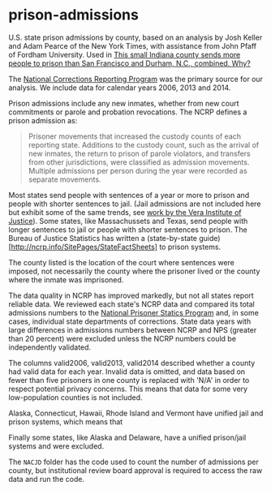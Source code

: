 # prison-admissions

U.S. state prison admissions by county, based on an analysis by Josh Keller and Adam Pearce of the New York Times, with assistance from John Pfaff of Fordham University. Used in [This small Indiana county sends more people to prison than San Francisco and Durham, N.C., combined. Why?
](http://www.nytimes.com/2016/09/02/upshot/new-geography-of-prisons.html)

The [National Corrections Reporting Program](http://www.icpsr.umich.edu/icpsrweb/NACJD/series/38/studies/36373?archive=NACJD&sortBy=7) was the primary source for our analysis. We include data for calendar years 2006, 2013 and 2014.

Prison admissions include any new inmates, whether from new court commitments or parole and probation revocations. The NCRP defines a prison admission as:

>Prisoner movements that increased the custody counts of each reporting state. Additions to the custody count, such as the arrival of new inmates, the return to prison of parole violators, and transfers from other jurisdictions, were classified as admission movements. Multiple admissions per person during the year were recorded as separate movements.

Most states send people with sentences of a year or more to prison and people with shorter sentences to jail. (Jail admissions are not included here but exhibit some of the same trends, see [work by the Vera Institute of Justice](http://trends.vera.org/)). Some states, like Massachussets and Texas, send people with longer sentences to jail or people with shorter sentences to prison. The Bureau of Justice Statistics has written a (state-by-state guide)[http://ncrp.info/SitePages/StateFactSheets] to prison systems.

The county listed is the location of the court where sentences were imposed, not necessarily the county where the prisoner lived or the county where the inmate was imprisoned.

The data quality in NCRP has improved markedly, but not all states report reliable data. We reviewed each state's NCRP data and compared its total admissions numbers to the [National Prisoner Statics Program](http://www.bjs.gov/index.cfm?ty=dcdetail&iid=269) and, in some cases, individual state departments of corrections. State data years with large differences in admissions numbers between NCRP and NPS (greater than 20 percent) were excluded unless the NCRP numbers could be independently validated.

The columns valid2006, valid2013, valid2014 described whether a county had valid data for each year. Invalid data is omitted, and data based on fewer than five prisoners in one county is replaced with 'N/A' in order to respect potential privacy concerns. This means that data for some very low-population counties is not included.

Alaska, Connecticut, Hawaii, Rhode Island and Vermont have unified jail and prison systems, which means that 

Finally some states, like Alaska and Delaware, have a unified prison/jail systems and were excluded.

The `NACJD` folder has the code used to count the number of admissions per county, but institutional review board approval is required to access the raw data and run the code. 